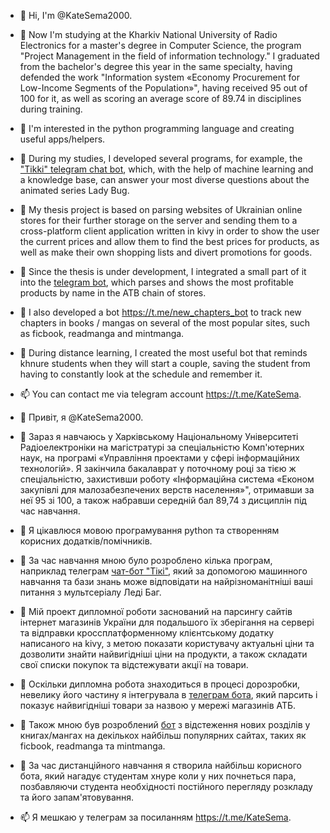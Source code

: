 - 👋 Hi, I'm @KateSema2000.
- 🌱 Now I'm studying at the Kharkiv National University of Radio Electronics for a master's degree in Computer Science, the program "Project Management in the field of information technology." I graduated from the bachelor's degree this year in the same specialty, having defended the work "Information system «Economy Procurement for Low-Income Segments of the Population»", having received 95 out of 100 for it, as well as scoring an average score of 89.74 in disciplines during training.
- 👀 I'm interested in the python programming language and creating useful apps/helpers.
- 💞️ During my studies, I developed several programs, for example, the <a href='https://github.com/KateSema2000/TelegramBotTikki'>"Tikki" telegram chat bot</a>, which, with the help of machine learning and a knowledge base, can answer your most diverse questions about the animated series Lady Bug.
- 💞️ My thesis project is based on parsing websites of Ukrainian online stores for their further storage on the server and sending them to a cross-platform client application written in kivy in order to show the user the current prices and allow them to find the best prices for products, as well as make their own shopping lists and divert promotions for goods.
- 💞️ Since the thesis is under development, I integrated a small part of it into the <a href='https://github.com/KateSema2000/TelegramBotGoodPrice'>telegram bot</a>, which parses and shows the most profitable products by name in the ATB chain of stores.
- 💞️ I also developed a bot https://t.me/new_chapters_bot to track new chapters in books / mangas on several of the most popular sites, such as ficbook, readmanga and mintmanga.
- 💞️ During distance learning, I created the most useful bot that reminds khnure students when they will start a couple, saving the student from having to constantly look at the schedule and remember it.
- 📫 You can contact me via telegram account https://t.me/KateSema.

- 👋 Привіт, я @KateSema2000.
- 🌱 Зараз я навчаюсь у Харківському Національному Університеті Радіоелектроніки на магістратурі за спеціальністю Комп'ютерних наук, на програмі «Управління проектами у сфері інформаційних технологій». Я закінчила бакалаврат у поточному році за тією ж спеціальністю, захистивши роботу «Інформаційна система «Економ закупівлі для малозабезпечених верств населення»", отримавши за неї 95 зі 100, а також набравши середній бал 89,74 з дисциплін під час навчання.
- 👀 Я цікавлюся мовою програмування python та створенням корисних додатків/помічників.
- 💞️ За час навчання мною було розроблено кілька програм, наприклад телеграм <a href='https://github.com/KateSema2000/TelegramBotTikki'>чат-бот "Тікі"</a>, який за допомогою машинного навчання та бази знань може відповідати на найрізноманітніші ваші питання з мультсеріалу Леді Баг.
- 💞️ Мій проект дипломної роботи заснований на парсингу сайтів інтернет магазинів України для подальшого їх зберігання на сервері та відправки кроссплатформенному клієнтському додатку написаного на kivy, з метою показати користувачу актуальні ціни та дозволити знайти найвигідніші ціни на продукти, а також складати свої списки покупок та відстежувати акції на товари.
- 💞️ Оскільки дипломна робота знаходиться в процесі дорозробки, невелику його частину я інтегрувала в <a href='https://github.com/KateSema2000/TelegramBotGoodPrice'>телеграм бота</a>, який парсить і показує найвигідніші товари за назвою у мережі магазинів АТБ.
- 💞️ Також мною був розроблений <a href='https://t.me/new_chapters_bot'>бот</a> з відстеження нових розділів у книгах/мангах на декількох найбільш популярних сайтах, таких як ficbook, readmanga та mintmanga.
- 💞️ За час дистанційного навчання я створила найбільш корисного бота, який нагадує студентам хнуре коли у них почнеться пара, позбавляючи студента необхідності постійного перегляду розкладу та його запам'ятовування.
- 📫 Я мешкаю у телеграм за посиланням https://t.me/KateSema.
